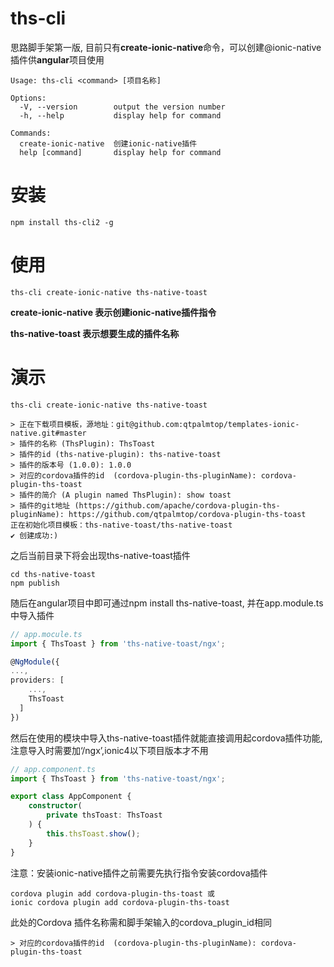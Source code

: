 # ths-cli
思路脚手架第一版, 目前只有**create-ionic-native**命令，可以创建@ionic-native插件供**angular**项目使用
```ths-cli
Usage: ths-cli <command> [项目名称]

Options:
  -V, --version        output the version number
  -h, --help           display help for command

Commands:
  create-ionic-native  创建ionic-native插件
  help [command]       display help for command
  ```
# 安装
```linux
npm install ths-cli2 -g
```
# 使用
```linux
ths-cli create-ionic-native ths-native-toast
```
**create-ionic-native 表示创建ionic-native插件指令**

**ths-native-toast 表示想要生成的插件名称**

# 演示
```linux
ths-cli create-ionic-native ths-native-toast
```
```linux
> 正在下载项目模板，源地址：git@github.com:qtpalmtop/templates-ionic-native.git#master
> 插件的名称 (ThsPlugin): ThsToast
> 插件的id (ths-native-plugin): ths-native-toast
> 插件的版本号 (1.0.0): 1.0.0 
> 对应的cordova插件的id  (cordova-plugin-ths-pluginName): cordova-plugin-ths-toast
> 插件的简介 (A plugin named ThsPlugin): show toast
> 插件的git地址 (https://github.com/apache/cordova-plugin-ths-pluginName): https://github.com/qtpalmtop/cordova-plugin-ths-toast
正在初始化项目模板：ths-native-toast/ths-native-toast
✔ 创建成功:)
```

之后当前目录下将会出现ths-native-toast插件
```linux
cd ths-native-toast
npm publish
```
随后在angular项目中即可通过npm install ths-native-toast, 并在app.module.ts中导入插件
``` typescript
// app.mocule.ts 
import { ThsToast } from 'ths-native-toast/ngx';

@NgModule({
...,
providers: [
    ...,
    ThsToast
  ]
})
```
然后在使用的模块中导入ths-native-toast插件就能直接调用起cordova插件功能,注意导入时需要加‘/ngx’,ionic4以下项目版本才不用

``` typescript
// app.component.ts
import { ThsToast } from 'ths-native-toast/ngx';

export class AppComponent {
    constructor(
        private thsToast: ThsToast
    ) {
        this.thsToast.show();
    }
}
```

注意：安装ionic-native插件之前需要先执行指令安装cordova插件
```linux
cordova plugin add cordova-plugin-ths-toast 或
ionic cordova plugin add cordova-plugin-ths-toast
```
此处的Cordova 插件名称需和脚手架输入的cordova_plugin_id相同
```
> 对应的cordova插件的id  (cordova-plugin-ths-pluginName): cordova-plugin-ths-toast
```
